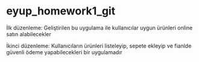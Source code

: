 # eyup_homework1_git

İlk düzenleme: Geliştirilen bu uygulama ile kullanıcılar uygun ürünleri online satın alabilecekler

İkinci düzenleme: Kullanıcıların ürünleri listeleyip, sepete ekleyip ve fianlde güvenli ödeme yapabilecekleri bir uygulamadır
